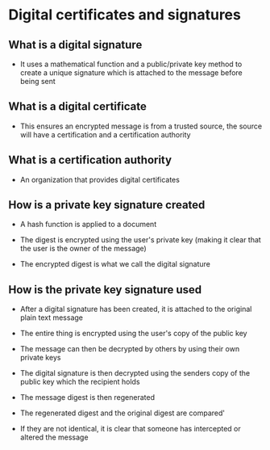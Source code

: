 # Digital certificates and signatures

## What is a digital signature

- It uses a mathematical function and a public/private key method to create a unique signature which is attached to the message before being sent

## What is a digital certificate

- This ensures an encrypted message is from a trusted source, the source will have a certification and a certification authority

## What is a certification authority

- An organization that provides digital certificates

## How is a private key signature created

- A hash function is applied to a document

- The digest is encrypted using the user's private key (making it clear that the user is the owner of the message)

- The encrypted digest is what we call the digital signature

## How is the private key signature used

- After a digital signature has been created, it is attached to the original plain text message

- The entire thing is encrypted using the user's copy of the public key

- The message can then be decrypted by others by using their own private keys

- The digital signature is then decrypted using the senders copy of the public key which the recipient holds

- The message digest is then regenerated

- The regenerated digest and the original digest are compared'

- If they are not identical, it is clear that someone has intercepted or altered the message